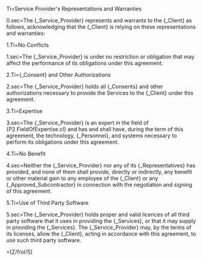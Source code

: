 Ti=Service Provider's Representations and Warranties

0.sec=The {_Service_Provider} represents and warrants to the {_Client} as follows, acknowledging that the {_Client} is relying on these representations and warranties:

1.Ti=No Conflicts

1.sec=The {_Service_Provider} is under no restriction or obligation that may affect the performance of its obligations under this agreement.

2.Ti={_Consent} and Other Authorizations

2.sec=The {_Service_Provider} holds all {_Consents} and other authorizations necessary to provide the Services to the {_Client} under this agreement.

3.Ti=Expertise

3.sec=The {_Service_Provider} is an expert in the field of {P2.FieldOfExpertise.cl} and has and shall have, during the term of this agreement, the technology, {_Personnel}, and systems necessary to perform its obligations under this agreement.

4.Ti=No Benefit

4.sec=Neither the {_Service_Provider} nor any of its {_Representatives} has provided, and none of them shall provide, directly or indirectly, any benefit or other material gain to any employee of the {_Client} or any {_Approved_Subcontractor} in connection with the negotiation and signing of this agreement.

5.Ti=Use of Third Party Software

5.sec=The {_Service_Provider} holds proper and valid licences of all third party software that it uses in providing the {_Services}, or that it may supply in providing the {_Services}. The {_Service_Provider} may, by the terms of its licenses, allow the {_Client}, acting in accordance with this agreement, to use such third party software.

=[Z/f/ol/5]
